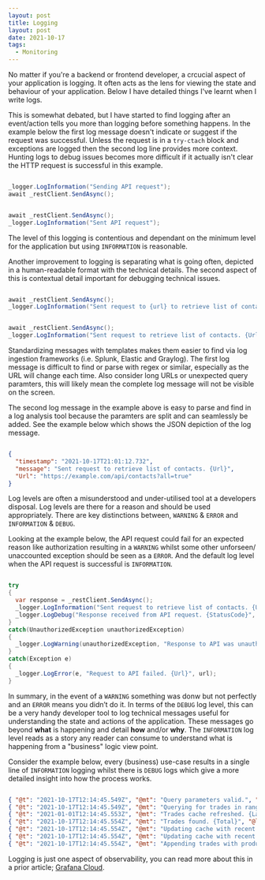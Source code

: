 ```yaml
---
layout: post
title: Logging
layout: post
date: 2021-10-17
tags:
  - Monitoring
---
```


No matter if you're a backend or frontend developer, a crcucial aspect of your application 
is logging. It often acts as the lens for viewing the state and behaviour of your application. 
Below I have detailed things I've learnt when I write logs.

This is somewhat debated, but I have started to find logging after an event/action tells you 
more than logging before something happens. In the example below the first log message doesn't 
indicate or suggest if the request was successful. Unless the request is in a `try-ctach` block 
and exceptions are logged then the second log line provides more context. Hunting logs to debug 
issues becomes more difficult if it actually isn't clear the HTTP request is successful in this 
example.

```cs

_logger.LogInformation("Sending API request");
await _restClient.SendAsync();


await _restClient.SendAsync();
_logger.LogInformation("Sent API request");

```

The level of this logging is contentious and dependant on the minimum level for the application 
but using `INFORMATION` is reasonable.

Another improvement to logging is separating what is going often, depicted in a human-readable 
format with the technical details. The second aspect of this is contextual detail important for 
debugging technical issues.

```cs

await _restClient.SendAsync();
_logger.LogInformation("Sent request to {url} to retrieve list of contacts", url);


await _restClient.SendAsync();
_logger.LogInformation("Sent request to retrieve list of contacts. {Url}", url);

```

Standardizing messages with templates makes them easier to find via log ingestion frameworks 
(i.e. Splunk, Elastic and Graylog). The first log message is difficult to find or parse with 
regex or similar, especially as the URL will change each time. Also consider long URLs or 
unexpected query paramters, this will likely mean the complete log message will not be visible 
on the screen.

The second log message in the example above is easy to parse and find in a log analysis tool 
because the paramters are split and can seamlessly be added. See the example below which shows 
the JSON depiction of the log message.

```json

{
  "timestamp": "2021-10-17T21:01:12.732",
  "message": "Sent request to retrieve list of contacts. {Url}",
  "Url": "https://example.com/api/contacts?all=true"
}

```

Log levels are often a misunderstood and under-utilised tool at a developers disposal. Log 
levels are there for a reason and should be used appropriately. There are key distinctions 
between, `WARNING` & `ERROR` and `INFORMATION` & `DEBUG`.

Looking at the example below, the API request could fail for an expected reason like 
authorization resulting in a `WARNING` whilst some other unforseen/ unaccounted exception 
should be seen as a `ERROR`. And the default log level when the API request is successful is 
`INFORMATION`.

```cs

try 
{
  var response = _restClient.SendAsync();
  _logger.LogInformation("Sent request to retrieve list of contacts. {Url}", url);
  _logger.LogDebug("Response received from API request. {StatusCode}", response.StatusCode);
}
catch(UnauthorizedException unauthorizedException) 
{
  _logger.LogWarning(unauthorizedException, "Response to API was unauthorized. {Url}", url);
}
catch(Exception e)
{
  _logger.LogError(e, "Request to API failed. {Url}", url);
}

```

In summary, in the event of a `WARNING` something was donw but not perfectly and an `ERROR` means 
you didn’t do it. In terms of the `DEBUG` log level, this can be a very handy developer tool to 
log technical messages useful for understanding the state and actions of the application. These 
messages go beyond **what** is happening and detail **how** and/or **why**. The `INFORMATION` log 
level reads as a story any reader can consume to understand what is happening from a "business" 
logic view point.

Consider the example below, every (business) use-case results in a single line of `INFORMATION` 
logging whilst there is `DEBUG` logs which give a more detailed insight into how the process works.

```json

{ "@t": "2021-10-17T12:14:45.549Z", "@mt": "Query parameters valid.", "@l": "Debug" }
{ "@t": "2021-10-17T12:14:45.549Z", "@mt": "Querying for trades in range. {From}-{Until}", "@l": "Information", "From": "2021-01-01T08:00", "Until": "2021-01-01T17:00" }
{ "@t": "2021-01-01T12:14:45.553Z", "@mt": "Trades cache refreshed. {LatestTradeTimestamp}", "@l": "Debug", "LatestTradeTimestamp": "2021-01-01T12:00" }
{ "@t": "2021-10-17T12:14:45.554Z", "@mt": "Trades found. {Total}", "@l": "Information", "Total": "482" }
{ "@t": "2021-10-17T12:14:45.554Z", "@mt": "Updating cache with recent trades found. {Total}", "@l": "Debug", "Total": "56" }
{ "@t": "2021-10-17T12:14:45.554Z", "@mt": "Updating cache with recent trades found. {Total}", "@l": "Debug", "Total": "56" }
{ "@t": "2021-10-17T12:14:45.554Z", "@mt": "Appending trades with product details.", "@l": "Information" }

```

Logging is just one aspect of observability, you can read more about this in a prior 
article; [Grafana Cloud](../grafana-cloud/index.mdx).


